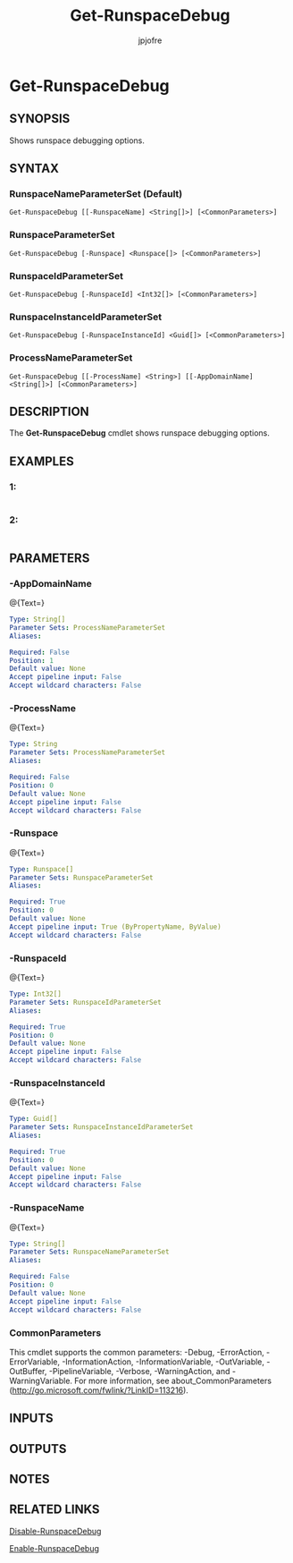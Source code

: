 ﻿---
author: jpjofre
description: 
external help file: Microsoft.PowerShell.Commands.Utility.dll-Help.xml
keywords: powershell, cmdlet
manager: carolz
ms.date: 2016-10-11
ms.prod: powershell
ms.technology: powershell
ms.topic: reference
online version: http://go.microsoft.com/fwlink/?LinkId=822421
schema: 2.0.0
title: Get-RunspaceDebug
---

# Get-RunspaceDebug

## SYNOPSIS
Shows runspace debugging options.

## SYNTAX

### RunspaceNameParameterSet (Default)
```
Get-RunspaceDebug [[-RunspaceName] <String[]>] [<CommonParameters>]
```

### RunspaceParameterSet
```
Get-RunspaceDebug [-Runspace] <Runspace[]> [<CommonParameters>]
```

### RunspaceIdParameterSet
```
Get-RunspaceDebug [-RunspaceId] <Int32[]> [<CommonParameters>]
```

### RunspaceInstanceIdParameterSet
```
Get-RunspaceDebug [-RunspaceInstanceId] <Guid[]> [<CommonParameters>]
```

### ProcessNameParameterSet
```
Get-RunspaceDebug [[-ProcessName] <String>] [[-AppDomainName] <String[]>] [<CommonParameters>]
```

## DESCRIPTION
The **Get-RunspaceDebug** cmdlet shows runspace debugging options.

## EXAMPLES

### 1:
```

```

### 2:
```

```

## PARAMETERS

### -AppDomainName
@{Text=}

```yaml
Type: String[]
Parameter Sets: ProcessNameParameterSet
Aliases: 

Required: False
Position: 1
Default value: None
Accept pipeline input: False
Accept wildcard characters: False
```

### -ProcessName
@{Text=}

```yaml
Type: String
Parameter Sets: ProcessNameParameterSet
Aliases: 

Required: False
Position: 0
Default value: None
Accept pipeline input: False
Accept wildcard characters: False
```

### -Runspace
@{Text=}

```yaml
Type: Runspace[]
Parameter Sets: RunspaceParameterSet
Aliases: 

Required: True
Position: 0
Default value: None
Accept pipeline input: True (ByPropertyName, ByValue)
Accept wildcard characters: False
```

### -RunspaceId
@{Text=}

```yaml
Type: Int32[]
Parameter Sets: RunspaceIdParameterSet
Aliases: 

Required: True
Position: 0
Default value: None
Accept pipeline input: False
Accept wildcard characters: False
```

### -RunspaceInstanceId
@{Text=}

```yaml
Type: Guid[]
Parameter Sets: RunspaceInstanceIdParameterSet
Aliases: 

Required: True
Position: 0
Default value: None
Accept pipeline input: False
Accept wildcard characters: False
```

### -RunspaceName
@{Text=}

```yaml
Type: String[]
Parameter Sets: RunspaceNameParameterSet
Aliases: 

Required: False
Position: 0
Default value: None
Accept pipeline input: False
Accept wildcard characters: False
```

### CommonParameters
This cmdlet supports the common parameters: -Debug, -ErrorAction, -ErrorVariable, -InformationAction, -InformationVariable, -OutVariable, -OutBuffer, -PipelineVariable, -Verbose, -WarningAction, and -WarningVariable. For more information, see about_CommonParameters (http://go.microsoft.com/fwlink/?LinkID=113216).

## INPUTS

## OUTPUTS

## NOTES

## RELATED LINKS

[Disable-RunspaceDebug](.\Disable-RunspaceDebug.md)

[Enable-RunspaceDebug](.\Enable-RunspaceDebug.md)

